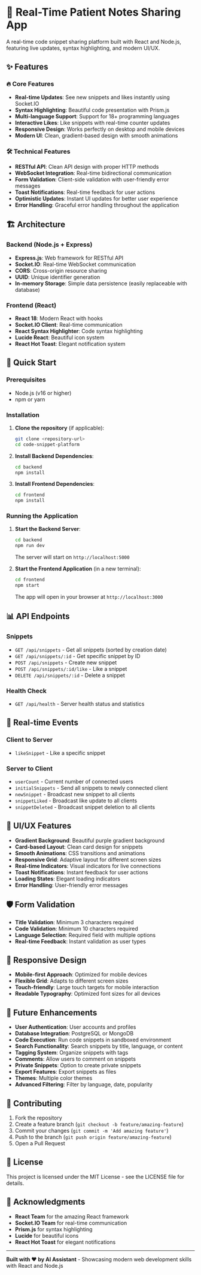 # 🚀  Real-Time Patient Notes Sharing App

A real-time code snippet sharing platform built with React and Node.js, featuring live updates, syntax highlighting, and modern UI/UX.

## ✨ Features

### 🔥 Core Features
- **Real-time Updates**: See new snippets and likes instantly using Socket.IO
- **Syntax Highlighting**: Beautiful code presentation with Prism.js
- **Multi-language Support**: Support for 18+ programming languages
- **Interactive Likes**: Like snippets with real-time counter updates
- **Responsive Design**: Works perfectly on desktop and mobile devices
- **Modern UI**: Clean, gradient-based design with smooth animations

### 🛠 Technical Features
- **RESTful API**: Clean API design with proper HTTP methods
- **WebSocket Integration**: Real-time bidirectional communication
- **Form Validation**: Client-side validation with user-friendly error messages
- **Toast Notifications**: Real-time feedback for user actions
- **Optimistic Updates**: Instant UI updates for better user experience
- **Error Handling**: Graceful error handling throughout the application

## 🏗 Architecture

### Backend (Node.js + Express)
- **Express.js**: Web framework for RESTful API
- **Socket.IO**: Real-time WebSocket communication
- **CORS**: Cross-origin resource sharing
- **UUID**: Unique identifier generation
- **In-memory Storage**: Simple data persistence (easily replaceable with database)

### Frontend (React)
- **React 18**: Modern React with hooks
- **Socket.IO Client**: Real-time communication
- **React Syntax Highlighter**: Code syntax highlighting
- **Lucide React**: Beautiful icon system
- **React Hot Toast**: Elegant notification system

## 🚀 Quick Start

### Prerequisites
- Node.js (v16 or higher)
- npm or yarn

### Installation

1. **Clone the repository** (if applicable):
   ```bash
   git clone <repository-url>
   cd code-snippet-platform
   ```

2. **Install Backend Dependencies**:
   ```bash
   cd backend
   npm install
   ```

3. **Install Frontend Dependencies**:
   ```bash
   cd frontend
   npm install
   ```

### Running the Application

1. **Start the Backend Server**:
   ```bash
   cd backend
   npm run dev
   ```
   The server will start on `http://localhost:5000`

2. **Start the Frontend Application** (in a new terminal):
   ```bash
   cd frontend
   npm start
   ```
   The app will open in your browser at `http://localhost:3000`

## 📊 API Endpoints

### Snippets
- `GET /api/snippets` - Get all snippets (sorted by creation date)
- `GET /api/snippets/:id` - Get specific snippet by ID
- `POST /api/snippets` - Create new snippet
- `POST /api/snippets/:id/like` - Like a snippet
- `DELETE /api/snippets/:id` - Delete a snippet

### Health Check
- `GET /api/health` - Server health status and statistics

## 🔌 Real-time Events

### Client to Server
- `likeSnippet` - Like a specific snippet

### Server to Client
- `userCount` - Current number of connected users
- `initialSnippets` - Send all snippets to newly connected client
- `newSnippet` - Broadcast new snippet to all clients
- `snippetLiked` - Broadcast like update to all clients
- `snippetDeleted` - Broadcast snippet deletion to all clients

## 🎨 UI/UX Features

- **Gradient Background**: Beautiful purple gradient background
- **Card-based Layout**: Clean card design for snippets
- **Smooth Animations**: CSS transitions and animations
- **Responsive Grid**: Adaptive layout for different screen sizes
- **Real-time Indicators**: Visual indicators for live connections
- **Toast Notifications**: Instant feedback for user actions
- **Loading States**: Elegant loading indicators
- **Error Handling**: User-friendly error messages

## 🛡 Form Validation

- **Title Validation**: Minimum 3 characters required
- **Code Validation**: Minimum 10 characters required
- **Language Selection**: Required field with multiple options
- **Real-time Feedback**: Instant validation as user types

## 📱 Responsive Design

- **Mobile-first Approach**: Optimized for mobile devices
- **Flexible Grid**: Adapts to different screen sizes
- **Touch-friendly**: Large touch targets for mobile interaction
- **Readable Typography**: Optimized font sizes for all devices

## 🔮 Future Enhancements

- **User Authentication**: User accounts and profiles
- **Database Integration**: PostgreSQL or MongoDB
- **Code Execution**: Run code snippets in sandboxed environment
- **Search Functionality**: Search snippets by title, language, or content
- **Tagging System**: Organize snippets with tags
- **Comments**: Allow users to comment on snippets
- **Private Snippets**: Option to create private snippets
- **Export Features**: Export snippets as files
- **Themes**: Multiple color themes
- **Advanced Filtering**: Filter by language, date, popularity

## 🤝 Contributing

1. Fork the repository
2. Create a feature branch (`git checkout -b feature/amazing-feature`)
3. Commit your changes (`git commit -m 'Add amazing feature'`)
4. Push to the branch (`git push origin feature/amazing-feature`)
5. Open a Pull Request

## 📄 License

This project is licensed under the MIT License - see the LICENSE file for details.

## 🙏 Acknowledgments

- **React Team** for the amazing React framework
- **Socket.IO Team** for real-time communication
- **Prism.js** for syntax highlighting
- **Lucide** for beautiful icons
- **React Hot Toast** for elegant notifications

---

**Built with ❤️ by AI Assistant** - Showcasing modern web development skills with React and Node.js
